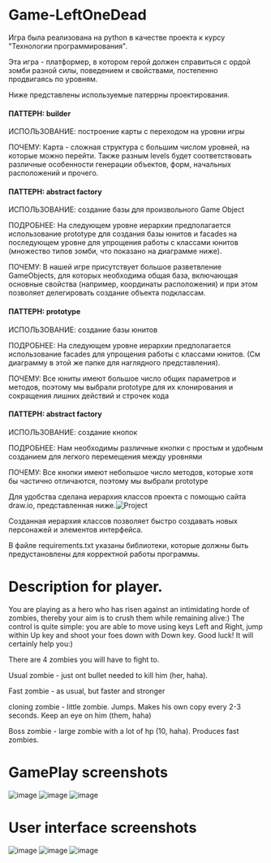 # Game-LeftOneDead
 Игра была реализована на python в качестве проекта к курсу "Технологии программирования".

 Эта игра - платформер, в котором герой должен справиться с ордой зомби разной силы, поведением и свойствами, постепенно продвигаясь по уровням.

Ниже представлены используемые патеррны проектирования.

#### ПАТТЕРН: builder

ИСПОЛЬЗОВАНИЕ: построение карты с переходом на уровни игры

ПОЧЕМУ: Карта - сложная структура с большим числом уровней, на которые можно перейти.  Также разным levels будет соответствовать различные особенности генерации объектов, форм, начальных расположений и прочего. 

#### ПАТТЕРН: abstract factory 

ИСПОЛЬЗОВАНИЕ: создание базы для произвольного Game Object

ПОДРОБНЕЕ: На следующем уровне иерархии предполагается использование prototype для создания базы юнитов и facades на последующем уровне для упрощения работы с классами юнитов (множество типов зомби, что показано на диаграмме ниже). 

ПОЧЕМУ: В нашей игре присутствует большое разветвление GameObjects, для которых необходима общая база, включающая основные свойства (например, координаты расположения) и при этом позволяет делегировать создание объекта подклассам.

#### ПАТТЕРН: prototype

ИСПОЛЬЗОВАНИЕ: создание базы юнитов 

ПОДРОБНЕЕ: На следующем уровне иерархии предполагается использование facades для упрощения работы с классами юнитов. (См диаграмму в этой же папке для наглядного представления).

ПОЧЕМУ: Все юниты имеют большое число общих параметров и методов, поэтому мы выбрали prototype для их клонирования и сокращения лишних действий и строчек кода

#### ПАТТЕРН: abstract factory

ИСПОЛЬЗОВАНИЕ: создание кнопок

ПОДРОБНЕЕ: Нам необходимы различные кнопки с простым и удобным созданием для легкого перемещения между уровнями

ПОЧЕМУ: Все кнопки имеют небольшое число методов, которые хотя бы частично отличаются, поэтому мы выбрали prototype



Для удобства сделана иерархия классов проекта с помощью сайта draw.io, представленная ниже.![Project](https://user-images.githubusercontent.com/79907936/109654536-57d58a80-7b73-11eb-9f78-4a8350609854.jpg)

Созданная иерархия классов позволяет быстро создавать новых персонажей и элементов интерфейса.


В файле requirements.txt указаны библиотеки, которые должны быть предустановлены для корректной работы программы.

# Description for player.
You are playing as a hero who has risen against an intimidating horde of zombies, thereby your aim is to crush them while remaining alive:) The control is quite simple: you are able to move using keys Left and Right, jump within Up key and shoot your foes down with Down key. Good luck! It will certainly help you:)

There are 4 zombies you will have to fight to.

Usual zombie - just ont bullet needed to kill him (her, haha). 

Fast zombie - as usual, but faster and stronger

cloning zombie - little zombie. Jumps. Makes his own copy every 2-3 seconds. Keep an eye on him (them, haha) 

Boss zombie - large zombie with a lot of hp (10, haha). Produces fast zombies.

# GamePlay screenshots
![image](https://user-images.githubusercontent.com/79907936/109774789-c79a5280-7c11-11eb-9034-23eb41f1c4ab.png)
![image](https://user-images.githubusercontent.com/79907936/109775027-0a5c2a80-7c12-11eb-95ad-e87ac4f9a9af.png)
![image](https://user-images.githubusercontent.com/79907936/109775135-2d86da00-7c12-11eb-918c-6242461bc413.png)

# User interface screenshots
![image](https://user-images.githubusercontent.com/79907936/109775512-a6863180-7c12-11eb-860f-79cf084d3372.png)
![image](https://user-images.githubusercontent.com/79907936/109775567-b4d44d80-7c12-11eb-96ee-c2a9bf64fd30.png)
![image](https://user-images.githubusercontent.com/79907936/109775607-c4ec2d00-7c12-11eb-9f9e-66d8b6f2782b.png)






